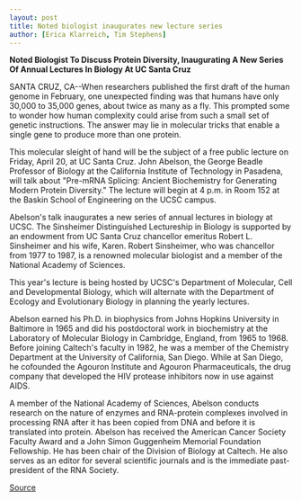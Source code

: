 ```yaml
---
layout: post
title: Noted biologist inaugurates new lecture series
author: [Erica Klarreich, Tim Stephens]
---
```


**Noted Biologist To Discuss Protein Diversity, Inaugurating A New Series Of Annual Lectures In Biology At UC Santa Cruz**

SANTA CRUZ, CA--When researchers published the first draft of the human genome in February, one unexpected finding was that humans have only 30,000 to 35,000 genes, about twice as many as a fly. This prompted some to wonder how human complexity could arise from such a small set of genetic instructions. The answer may lie in molecular tricks that enable a single gene to produce more than one protein.

This molecular sleight of hand will be the subject of a free public lecture on Friday, April 20, at UC Santa Cruz. John Abelson, the George Beadle Professor of Biology at the California Institute of Technology in Pasadena, will talk about "Pre-mRNA Splicing: Ancient Biochemistry for Generating Modern Protein Diversity." The lecture will begin at 4 p.m. in Room 152 at the Baskin School of Engineering on the UCSC campus.

Abelson's talk inaugurates a new series of annual lectures in biology at UCSC. The Sinsheimer Distinguished Lectureship in Biology is supported by an endowment from UC Santa Cruz chancellor emeritus Robert L. Sinsheimer and his wife, Karen. Robert Sinsheimer, who was chancellor from 1977 to 1987, is a renowned molecular biologist and a member of the National Academy of Sciences.

This year's lecture is being hosted by UCSC's Department of Molecular, Cell and Developmental Biology, which will alternate with the Department of Ecology and Evolutionary Biology in planning the yearly lectures.

Abelson earned his Ph.D. in biophysics from Johns Hopkins University in Baltimore in 1965 and did his postdoctoral work in biochemistry at the Laboratory of Molecular Biology in Cambridge, England, from 1965 to 1968. Before joining Caltech's faculty in 1982, he was a member of the Chemistry Department at the University of California, San Diego. While at San Diego, he cofounded the Agouron Institute and Agouron Pharmaceuticals, the drug company that developed the HIV protease inhibitors now in use against AIDS.

A member of the National Academy of Sciences, Abelson conducts research on the nature of enzymes and RNA-protein complexes involved in processing RNA after it has been copied from DNA and before it is translated into protein. Abelson has received the American Cancer Society Faculty Award and a John Simon Guggenheim Memorial Foundation Fellowship. He has been chair of the Division of Biology at Caltech. He also serves as an editor for several scientific journals and is the immediate past-president of the RNA Society.  

[Source](http://www1.ucsc.edu/news_events/press_releases/01-02/sinsheimer.html "Permalink to Noted biologist inaugurates new lecture series")